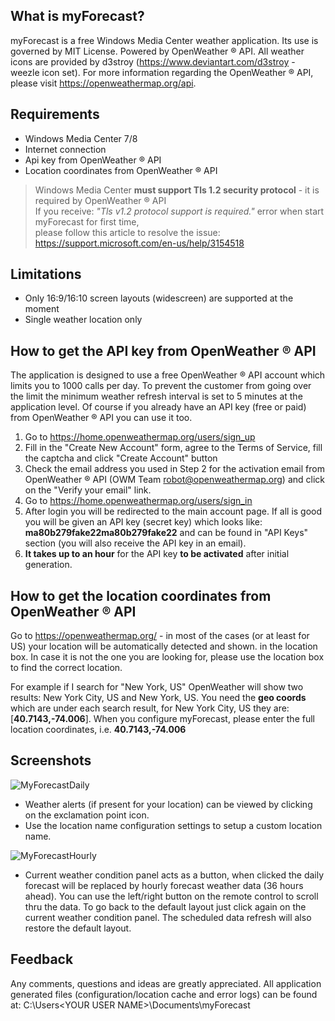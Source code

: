 ## What is myForecast?
myForecast is a free Windows Media Center weather application. Its use is governed by MIT License.
Powered by OpenWeather ® API. All weather icons are provided by d3stroy (https://www.deviantart.com/d3stroy - weezle icon set).
For more information regarding the OpenWeather ® API, please visit https://openweathermap.org/api.

## Requirements
- Windows Media Center 7/8
- Internet connection
- Api key from OpenWeather ® API
- Location coordinates from OpenWeather ® API
> Windows Media Center **must support Tls 1.2 security protocol** - it is required by OpenWeather ® API<br/>
> If you receive: *"Tls v1.2 protocol support is required."* error when start myForecast for first time,<br/>
> please follow this article to resolve the issue: https://support.microsoft.com/en-us/help/3154518

## Limitations
- Only 16:9/16:10 screen layouts (widescreen) are supported at the moment
- Single weather location only

## How to get the API key from OpenWeather ® API
The application is designed to use a free OpenWeather ® API account which limits you to 1000 calls per day. To prevent the customer from going over the limit the minimum weather refresh interval is set to 5 minutes at the application level. Of course if you already have an API key (free or paid) from OpenWeather ® API you can use it too.

1. Go to https://home.openweathermap.org/users/sign_up
2. Fill in the "Create New Account" form, agree to the Terms of Service, fill the captcha and click "Create Account" button
3. Check the email address you used in Step 2 for the activation email from OpenWeather ® API (OWM Team <robot@openweathermap.org>) and click on the "Verify your email" link.
4. Go to https://home.openweathermap.org/users/sign_in
5. After login you will be redirected to the main account page. If all is good you will be given an API key (secret key) which looks like: **ma80b279fake22ma80b279fake22** and can be found in "API Keys" section (you will also receive the API key in an email).
6. **It takes up to an hour** for the API key **to be activated** after initial generation.

## How to get the location coordinates from OpenWeather ® API
Go to https://openweathermap.org/ - in most of the cases (or at least for US) your location will be automatically detected and shown.
in the location box. In case it is not the one you are looking for, please use the location box to find the correct location.

For example if I search for "New York, US" OpenWeather will show two results: New York City, US and New York, US.
You need the **geo coords** which are under each search result, for New York City, US they are: [**40.7143,-74.006**].
When you configure myForecast, please enter the full location coordinates, i.e. **40.7143,-74.006**

## Screenshots
![MyForecastDaily](https://user-images.githubusercontent.com/15143882/55000286-355a9000-4fa0-11e9-825d-425d811667d9.png)
- Weather alerts (if present for your location) can be viewed by clicking on the exclamation point icon.
- Use the location name configuration settings to setup a custom location name.

![MyForecastHourly](https://user-images.githubusercontent.com/15143882/55000294-3be90780-4fa0-11e9-8a2b-07378849a2fc.png)
- Current weather condition panel acts as a button, when clicked the daily forecast will be replaced by hourly forecast weather data (36 hours ahead). You can use the left/right button on the remote control to scroll thru the data. To go back to the default layout just click again on the current weather condition panel. The scheduled data refresh will also restore the default layout.

## Feedback
Any comments, questions and ideas are greatly appreciated.
All application generated files (configuration/location cache and error logs) can be found at: C:\Users\<YOUR USER NAME>\Documents\myForecast
